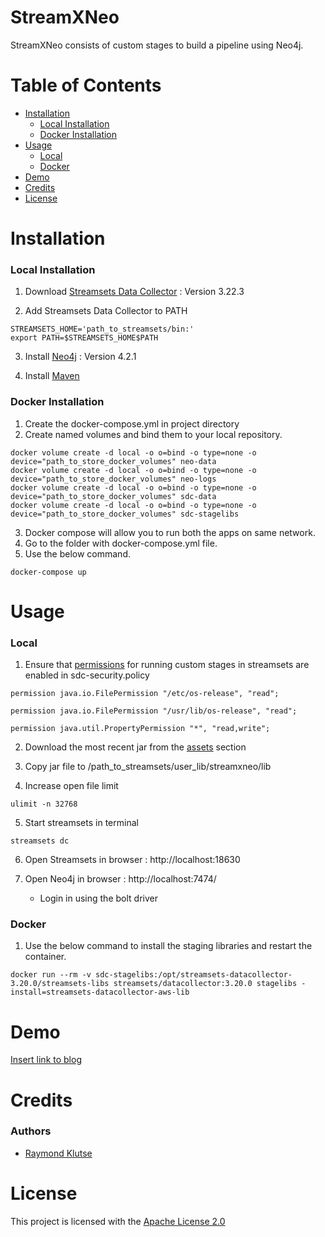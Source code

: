 # StreamXNeo
StreamXNeo consists of custom stages to build a pipeline using Neo4j.

# Table of Contents
* [Installation](#installation)  
    * [Local Installation](#local-installation)  
    * [Docker Installation](#docker-installation)  
* [Usage](#usage) 
    * [Local](#local)  
    * [Docker](#docker)  
* [Demo](#demo)  
* [Credits](#credits) 
* [License](#License) 

<!-- toc --> 
# Installation

### Local Installation
1. Download [Streamsets Data Collector](https://streamsets.com/getting-started/download-install-data-collector/) : Version 3.22.3

2. Add Streamsets Data Collector to PATH
```
STREAMSETS_HOME='path_to_streamsets/bin:'
export PATH=$STREAMSETS_HOME$PATH
```

3. Install [Neo4j](https://neo4j.com/download/) : Version 4.2.1 
   
4. Install [Maven](https://maven.apache.org/guides/getting-started/maven-in-five-minutes.html)


### Docker Installation
1. Create the docker-compose.yml in project directory
2. Create named volumes and bind them to your local repository.
```
docker volume create -d local -o o=bind -o type=none -o device="path_to_store_docker_volumes" neo-data
docker volume create -d local -o o=bind -o type=none -o device="path_to_store_docker_volumes" neo-logs
docker volume create -d local -o o=bind -o type=none -o device="path_to_store_docker_volumes" sdc-data
docker volume create -d local -o o=bind -o type=none -o device="path_to_store_docker_volumes" sdc-stagelibs 
```

3. Docker compose will allow you to run both the apps on same network.
4. Go to the folder with docker-compose.yml file.
5. Use the below command.
```
docker-compose up
```

# Usage 
### Local 

1. Ensure that [permissions](https://docs.streamsets.com/portal/#datacollector/latest/help/datacollector/UserGuide/Configuration/CustomStageLibraries.html) for running custom stages in streamsets  are enabled in sdc-security.policy
```
permission java.io.FilePermission "/etc/os-release", "read";

permission java.io.FilePermission "/usr/lib/os-release", "read";

permission java.util.PropertyPermission "*", "read,write";
```

2. Download the most recent jar from the [assets](https://github.com/itsbigspark/streamXneo/packages/887595) section

3. Copy jar file to /path_to_streamsets/user_lib/streamxneo/lib

4. Increase open file limit 
```
ulimit -n 32768
```

5. Start streamsets in terminal
```
streamsets dc
```

6. Open Streamsets in browser :  http://localhost:18630 

7. Open Neo4j in browser : http://localhost:7474/ 
   - Login in using the bolt driver   

### Docker 
1. Use the below command to install the staging libraries and restart the container.
```
docker run --rm -v sdc-stagelibs:/opt/streamsets-datacollector-3.20.0/streamsets-libs streamsets/datacollector:3.20.0 stagelibs -install=streamsets-datacollector-aws-lib
```

# Demo
[Insert link to blog]()

# Credits
### Authors
* [Raymond Klutse](https://github.com/raymondklutse)

# License
This project is licensed with the [Apache License 2.0]()